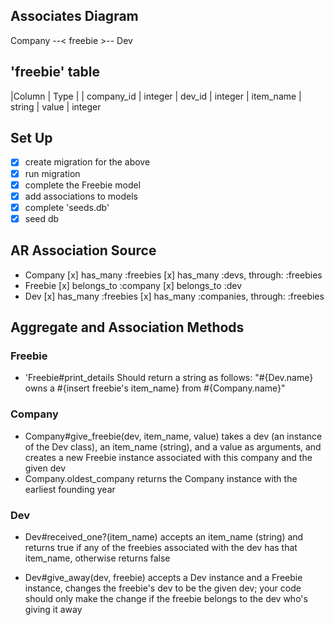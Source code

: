 ## Associates Diagram 

Company --< freebie >-- Dev

## 'freebie' table 

|Column | Type |
| company_id | integer
| dev_id | integer
| item_name | string
| value | integer

## Set Up

- [x] create migration for the above
- [x] run migration
- [x] complete the Freebie model
- [x] add associations to models
- [x] complete 'seeds.db'
- [x] seed db

## AR Association Source

- Company 
    [x] has_many :freebies
    [x] has_many :devs, through: :freebies
- Freebie
    [x] belongs_to :company
    [x] belongs_to :dev
- Dev
    [x] has_many :freebies
    [x] has_many :companies, through: :freebies

## Aggregate and Association Methods

### Freebie

- 'Freebie#print_details
    Should return a string as follows:
    "#{Dev.name} owns a #{insert freebie's item_name} from #{Company.name}"

### Company

- Company#give_freebie(dev, item_name, value)
    takes a dev (an instance of the Dev class), an item_name (string), and a value as arguments, and creates a new Freebie instance associated with this company and the given dev
- Company.oldest_company
    returns the Company instance with the earliest founding year

### Dev

- Dev#received_one?(item_name)
    accepts an item_name (string) and returns true if any of the freebies associated with the dev has that item_name, otherwise returns false

- Dev#give_away(dev, freebie)
    accepts a Dev instance and a Freebie instance, changes the freebie's dev to be the given dev; your code should only make the change if the freebie belongs to the dev who's giving it away